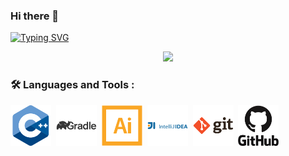 ### Hi there 👋

<!--
**abobakrabdallah/abobakrabdallah** is a ✨ _special_ ✨ repository because its `README.md` (this file) appears on your GitHub profile.

Here are some ideas to get you started:

- 🔭 I’m currently working on ...
- 🌱 I’m currently learning ...
- 👯 I’m looking to collaborate on ...
- 🤔 I’m looking for help with ...
- 💬 Ask me about ...
- 📫 How to reach me: ...
- 😄 Pronouns: ...
- ⚡ Fun fact: ...
-->
[![Typing SVG](https://readme-typing-svg.demolab.com?font=Fira+Code&pause=1000&width=435&lines=Android+Developer)](https://git.io/typing-svg)

<div id="header" align="center">
  <img src="https://media.giphy.com/media/smGCEo5zsAXtK4bqAT/giphy.gif" width="200"/>
</div>

### :hammer_and_wrench: Languages and Tools :
<div>
   <img src="https://github.com/devicons/devicon/blob/master/icons/cplusplus/cplusplus-original.svg" title="C++" alt="C++" width="65" height="65"/>&nbsp;
   <img src="https://github.com/devicons/devicon/blob/master/icons/gradle/gradle-plain-wordmark.svg" title="Gradle" alt="Gradle" width="65" height="65"/>&nbsp;
   <img src="https://github.com/devicons/devicon/blob/master/icons/illustrator/illustrator-line.svg" title="illustrator" alt="illustrator" width="65" height="65"/>&nbsp;
   <img src="https://github.com/devicons/devicon/blob/master/icons/intellij/intellij-original-wordmark.svg" title="intellij" alt="intellij" width="65" height="65"/>&nbsp;
   <img src="https://github.com/devicons/devicon/blob/master/icons/git/git-original-wordmark.svg" title="git" alt="git" width="65" height="65"/>&nbsp;
   <img src="https://github.com/devicons/devicon/blob/master/icons/github/github-original-wordmark.svg" title="Github" alt="GitHub" width="65" height="65"/>&nbsp;
  
</div>
